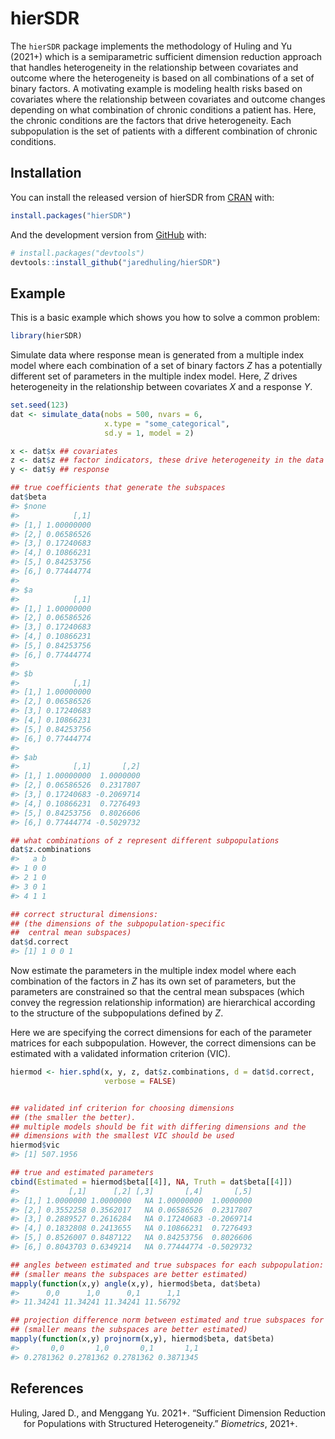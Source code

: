 
<!-- README.md is generated from README.Rmd. Please edit that file -->

# hierSDR

<!-- badges: start -->
<!-- badges: end -->

The `hierSDR` package implements the methodology of Huling and Yu
(2021+) which is a semiparametric sufficient dimension reduction
approach that handles heterogeneity in the relationship between
covariates and outcome where the heterogeneity is based on all
combinations of a set of binary factors. A motivating example is
modeling health risks based on covariates where the relationship between
covariates and outcome changes depending on what combination of chronic
conditions a patient has. Here, the chronic conditions are the factors
that drive heterogeneity. Each subpopulation is the set of patients with
a different combination of chronic conditions.

## Installation

You can install the released version of hierSDR from
[CRAN](https://CRAN.R-project.org) with:

``` r
install.packages("hierSDR")
```

And the development version from [GitHub](https://github.com/) with:

``` r
# install.packages("devtools")
devtools::install_github("jaredhuling/hierSDR")
```

## Example

This is a basic example which shows you how to solve a common problem:

``` r
library(hierSDR)
```

Simulate data where response mean is generated from a multiple index
model where each combination of a set of binary factors *Z* has a
potentially different set of parameters in the multiple index model.
Here, *Z* drives heterogeneity in the relationship between covariates
*X* and a response *Y*.

``` r
set.seed(123)
dat <- simulate_data(nobs = 500, nvars = 6,
                     x.type = "some_categorical",
                     sd.y = 1, model = 2)

x <- dat$x ## covariates
z <- dat$z ## factor indicators, these drive heterogeneity in the data
y <- dat$y ## response

## true coefficients that generate the subspaces
dat$beta 
#> $none
#>            [,1]
#> [1,] 1.00000000
#> [2,] 0.06586526
#> [3,] 0.17240683
#> [4,] 0.10866231
#> [5,] 0.84253756
#> [6,] 0.77444774
#> 
#> $a
#>            [,1]
#> [1,] 1.00000000
#> [2,] 0.06586526
#> [3,] 0.17240683
#> [4,] 0.10866231
#> [5,] 0.84253756
#> [6,] 0.77444774
#> 
#> $b
#>            [,1]
#> [1,] 1.00000000
#> [2,] 0.06586526
#> [3,] 0.17240683
#> [4,] 0.10866231
#> [5,] 0.84253756
#> [6,] 0.77444774
#> 
#> $ab
#>            [,1]       [,2]
#> [1,] 1.00000000  1.0000000
#> [2,] 0.06586526  0.2317807
#> [3,] 0.17240683 -0.2069714
#> [4,] 0.10866231  0.7276493
#> [5,] 0.84253756  0.8026606
#> [6,] 0.77444774 -0.5029732

## what combinations of z represent different subpopulations
dat$z.combinations 
#>   a b
#> 1 0 0
#> 2 1 0
#> 3 0 1
#> 4 1 1

## correct structural dimensions:
## (the dimensions of the subpopulation-specific
##  central mean subspaces)
dat$d.correct
#> [1] 1 0 0 1
```

Now estimate the parameters in the multiple index model where each
combination of the factors in *Z* has its own set of parameters, but the
parameters are constrained so that the central mean subspaces (which
convey the regression relationship information) are hierarchical
according to the structure of the subpopulations defined by *Z*.

Here we are specifying the correct dimensions for each of the parameter
matrices for each subpopulation. However, the correct dimensions can be
estimated with a validated information criterion (VIC).

``` r
hiermod <- hier.sphd(x, y, z, dat$z.combinations, d = dat$d.correct,
                     verbose = FALSE)


## validated inf criterion for choosing dimensions 
## (the smaller the better).
## multiple models should be fit with differing dimensions and the
## dimensions with the smallest VIC should be used
hiermod$vic
#> [1] 507.1956

## true and estimated parameters
cbind(Estimated = hiermod$beta[[4]], NA, Truth = dat$beta[[4]])
#>           [,1]      [,2] [,3]       [,4]       [,5]
#> [1,] 1.0000000 1.0000000   NA 1.00000000  1.0000000
#> [2,] 0.3552258 0.3562017   NA 0.06586526  0.2317807
#> [3,] 0.2889527 0.2616284   NA 0.17240683 -0.2069714
#> [4,] 0.1832808 0.2413655   NA 0.10866231  0.7276493
#> [5,] 0.8526007 0.8487122   NA 0.84253756  0.8026606
#> [6,] 0.8043703 0.6349214   NA 0.77444774 -0.5029732

## angles between estimated and true subspaces for each subpopulation:
## (smaller means the subspaces are better estimated)
mapply(function(x,y) angle(x,y), hiermod$beta, dat$beta)
#>      0,0      1,0      0,1      1,1 
#> 11.34241 11.34241 11.34241 11.56792

## projection difference norm between estimated and true subspaces for each population:
## (smaller means the subspaces are better estimated)
mapply(function(x,y) projnorm(x,y), hiermod$beta, dat$beta)
#>       0,0       1,0       0,1       1,1 
#> 0.2781362 0.2781362 0.2781362 0.3871345
```

## References

<div id="refs" class="references csl-bib-body hanging-indent">

<div id="ref-huling21semiparametric" class="csl-entry">

Huling, Jared D., and Menggang Yu. 2021+. “Sufficient Dimension
Reduction for Populations with Structured Heterogeneity.” *Biometrics*,
2021+.

</div>

</div>
